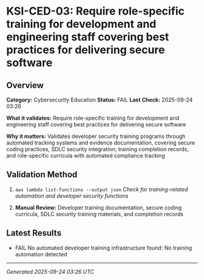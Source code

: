 # KSI-CED-03: Require role-specific training for development and engineering staff covering best practices for delivering secure software

## Overview

**Category:** Cybersecurity Education
**Status:** FAIL
**Last Check:** 2025-09-24 03:26

**What it validates:** Require role-specific training for development and engineering staff covering best practices for delivering secure software

**Why it matters:** Validates developer security training programs through automated tracking systems and evidence documentation, covering secure coding practices, SDLC security integration, training completion records, and role-specific curricula with automated compliance tracking

## Validation Method

1. `aws lambda list-functions --output json`
   *Check for training-related automation and developer security functions*

2. **Manual Review:** Developer training documentation, secure coding curricula, SDLC security training materials, and completion records

## Latest Results

- FAIL No automated developer training infrastructure found: No training automation detected

---
*Generated 2025-09-24 03:26 UTC*